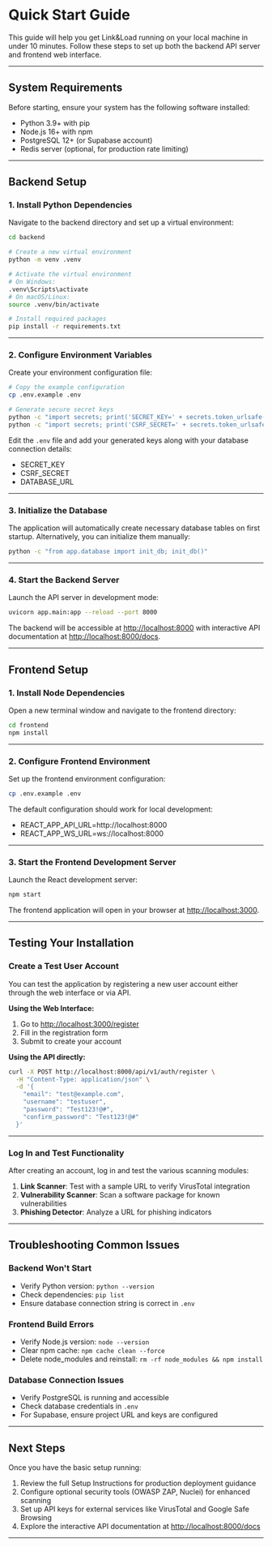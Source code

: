 # Quick Start Guide

This guide will help you get Link&Load running on your local machine in under 10 minutes. Follow these steps to set up both the backend API server and frontend web interface.

---

## System Requirements

Before starting, ensure your system has the following software installed:

- Python 3.9+ with pip
- Node.js 16+ with npm
- PostgreSQL 12+ (or Supabase account)
- Redis server (optional, for production rate limiting)

---

## Backend Setup

### 1. Install Python Dependencies

Navigate to the backend directory and set up a virtual environment:

```bash
cd backend

# Create a new virtual environment
python -m venv .venv

# Activate the virtual environment
# On Windows:
.venv\Scripts\activate
# On macOS/Linux:
source .venv/bin/activate

# Install required packages
pip install -r requirements.txt
```

---

### 2. Configure Environment Variables

Create your environment configuration file:

```bash
# Copy the example configuration
cp .env.example .env

# Generate secure secret keys
python -c "import secrets; print('SECRET_KEY=' + secrets.token_urlsafe(32))"
python -c "import secrets; print('CSRF_SECRET=' + secrets.token_urlsafe(32))"
```

Edit the `.env` file and add your generated keys along with your database connection details:

- SECRET_KEY
- CSRF_SECRET
- DATABASE_URL

---

### 3. Initialize the Database

The application will automatically create necessary database tables on first startup. Alternatively, you can initialize them manually:

```bash
python -c "from app.database import init_db; init_db()"
```

---

### 4. Start the Backend Server

Launch the API server in development mode:

```bash
uvicorn app.main:app --reload --port 8000
```

The backend will be accessible at [http://localhost:8000](http://localhost:8000) with interactive API documentation at [http://localhost:8000/docs](http://localhost:8000/docs).

---

## Frontend Setup

### 1. Install Node Dependencies

Open a new terminal window and navigate to the frontend directory:

```bash
cd frontend
npm install
```

---

### 2. Configure Frontend Environment

Set up the frontend environment configuration:

```bash
cp .env.example .env
```

The default configuration should work for local development:

- REACT_APP_API_URL=http://localhost:8000
- REACT_APP_WS_URL=ws://localhost:8000

---

### 3. Start the Frontend Development Server

Launch the React development server:

```bash
npm start
```

The frontend application will open in your browser at [http://localhost:3000](http://localhost:3000).

---

## Testing Your Installation

### Create a Test User Account

You can test the application by registering a new user account either through the web interface or via API.

**Using the Web Interface:**
1. Go to [http://localhost:3000/register](http://localhost:3000/register)
2. Fill in the registration form
3. Submit to create your account

**Using the API directly:**

```bash
curl -X POST http://localhost:8000/api/v1/auth/register \
  -H "Content-Type: application/json" \
  -d '{
    "email": "test@example.com",
    "username": "testuser",
    "password": "Test123!@#",
    "confirm_password": "Test123!@#"
  }'
```

---

### Log In and Test Functionality

After creating an account, log in and test the various scanning modules:

1. **Link Scanner**: Test with a sample URL to verify VirusTotal integration
2. **Vulnerability Scanner**: Scan a software package for known vulnerabilities
3. **Phishing Detector**: Analyze a URL for phishing indicators

---

## Troubleshooting Common Issues

### Backend Won't Start

- Verify Python version: `python --version`
- Check dependencies: `pip list`
- Ensure database connection string is correct in `.env`

### Frontend Build Errors

- Verify Node.js version: `node --version`
- Clear npm cache: `npm cache clean --force`
- Delete node_modules and reinstall: `rm -rf node_modules && npm install`

### Database Connection Issues

- Verify PostgreSQL is running and accessible
- Check database credentials in `.env`
- For Supabase, ensure project URL and keys are configured

---

## Next Steps

Once you have the basic setup running:

1. Review the full Setup Instructions for production deployment guidance
2. Configure optional security tools (OWASP ZAP, Nuclei) for enhanced scanning
3. Set up API keys for external services like VirusTotal and Google Safe Browsing
4. Explore the interactive API documentation at [http://localhost:8000/docs](http://localhost:8000/docs)

---

